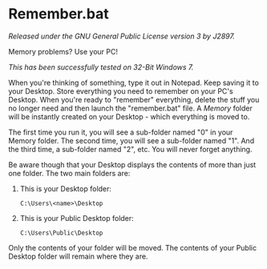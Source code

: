 Remember.bat
============
*Released under the GNU General Public License version 3 by J2897.*

Memory problems? Use your PC!

*This has been successfully tested on 32-Bit Windows 7.*

When you're thinking of something, type it out in Notepad. Keep saving it to your Desktop. Store everything you need to remember on your PC's Desktop. When you're ready to "remember" everything, delete the stuff you no longer need and then launch the "remember.bat" file. A *Memory* folder will be instantly created on your Desktop - which everything is moved to.

The first time you run it, you will see a sub-folder named "0" in your Memory folder. The second time, you will see a sub-folder named "1". And the third time, a sub-folder named "2", etc. You will never forget anything.

Be aware though that your Desktop displays the contents of more than just one folder. The two main folders are:

1.	This is your Desktop folder:

		C:\Users\<name>\Desktop

2.	This is your Public Desktop folder:

		C:\Users\Public\Desktop

Only the contents of your <name> folder will be moved. The contents of your Public Desktop folder will remain where they are.
